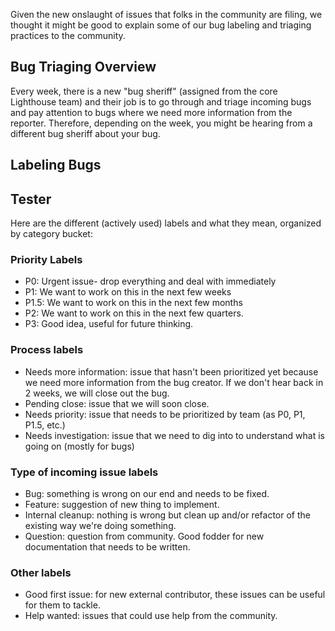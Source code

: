 Given the new onslaught of issues that folks in the community are filing, we thought it might be good to explain some of our 
bug labeling and triaging practices to the community. 

## Bug Triaging Overview
Every week, there is a new "bug sheriff" (assigned from the core Lighthouse team) and their job is to go through and triage incoming bugs and pay attention to bugs
where we need more information from the reporter. Therefore, depending on the week, you might be hearing from a different 
bug sheriff about your bug. 

## Labeling Bugs

## Tester

Here are the different (actively used) labels and what they mean, organized by category bucket: 

### Priority Labels
- P0: Urgent issue- drop everything and deal with immediately
- P1: We want to work on this in the next few weeks
- P1.5: We want to work on this in the next few months
- P2: We want to work on this in the next few quarters. 
- P3: Good idea, useful for future thinking. 

### Process labels 
- Needs more information: issue that hasn't been prioritized yet because we need more information from the bug creator. If we don't hear back in 2 weeks, we will close out the bug. 
- Pending close: issue that we will soon close. 
- Needs priority: issue that needs to be prioritized by team (as P0, P1, P1.5, etc.)
- Needs investigation: issue that we need to dig into to understand what is going on (mostly for bugs)

### Type of incoming issue labels
- Bug: something is wrong on our end and needs to be fixed. 
- Feature: suggestion of new thing to implement. 
- Internal cleanup: nothing is wrong but clean up and/or refactor of the existing way we're doing something. 
- Question: question from community. Good fodder for new documentation that needs to be written. 

### Other labels
- Good first issue: for new external contributor, these issues can be useful for them to tackle. 
- Help wanted: issues that could use help from the community. 

